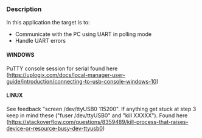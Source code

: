 ### Description
In this application the target is to:
- Communicate with the PC using UART in polling mode
- Handle UART errors

#### WINDOWS
PuTTY console session for serial found here (https://uplogix.com/docs/local-manager-user-guide/introduction/connecting-to-usb-console-windows-10)

#### LINUX
See feedback "screen /dev/ttyUSB0 115200".
If anything get stuck at step 3 keep in mind these ("fuser /dev/ttyUSB0" and "kill XXXXX"). Found here (https://stackoverflow.com/questions/8359489/kill-process-that-raises-device-or-resource-busy-dev-ttyusb0)
